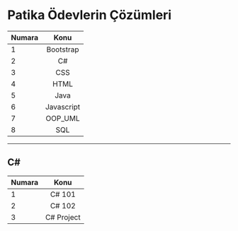 # Patika Ödevlerin Çözümleri

| Numara | Konu | 
| :--- | :---: | 
| 1 | Bootstrap |
| 2 | C# |
| 3 | CSS |
| 4 | HTML |
| 5 | Java  |
| 6 | Javascript |
| 7 | OOP_UML |
| 8 | SQL |
<hr/>

## C#
| Numara | Konu | 
| :--- | :---: | 
| 1 | C# 101 |
| 2 | C# 102 |
| 3 | C# Project |
